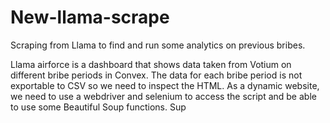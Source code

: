 # New-llama-scrape
Scraping from Llama to find and run some analytics on previous bribes.

Llama airforce is a dashboard that shows data taken from Votium on different bribe periods in Convex. The data for each bribe period is not exportable to CSV so we need to inspect the HTML. As a dynamic website, we need to use a webdriver and selenium to access the script and be able to use some Beautiful Soup functions.
  Sup 